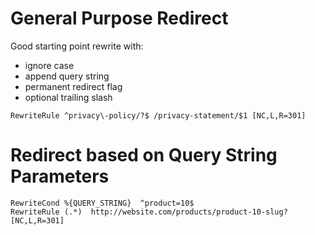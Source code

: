 # General Purpose Redirect
Good starting point rewrite with:
* ignore case
* append query string
* permanent redirect flag
* optional trailing slash

```RewriteRule ^privacy\-policy/?$ /privacy-statement/$1 [NC,L,R=301]```

# Redirect based on Query String Parameters

```
RewriteCond %{QUERY_STRING}  ^product=10$
RewriteRule (.*)  http://website.com/products/product-10-slug?  [NC,L,R=301]
```
